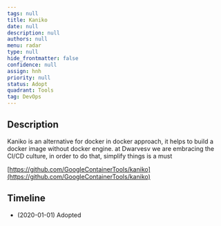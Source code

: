 ```yaml
---
tags: null
title: Kaniko
date: null
description: null
authors: null
menu: radar
type: null
hide_frontmatter: false
confidence: null
assign: hnh
priority: null
status: Adopt
quadrant: Tools
tag: DevOps
---
```


## Description
Kaniko is an alternative for docker in docker approach, it helps to build a docker image without docker engine. at Dwarvesv we are embracing the CI/CD culture, in order to do that, simplify things is a must

[https://github.com/GoogleContainerTools/kaniko](https://github.com/GoogleContainerTools/kaniko)

## Timeline
* (2020-01-01) Adopted